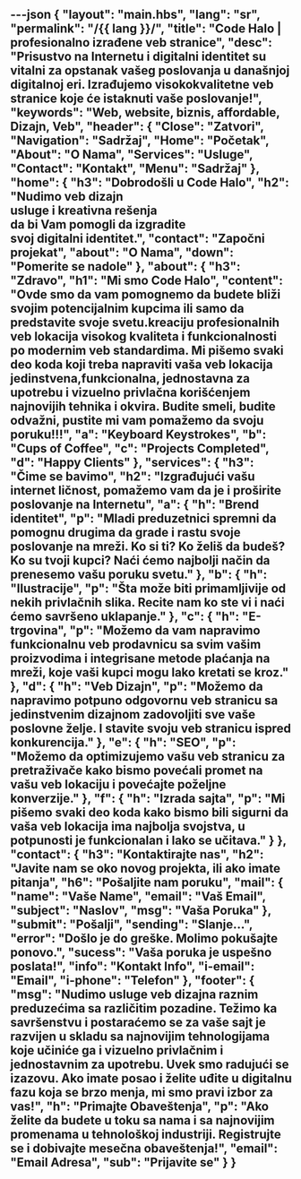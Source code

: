 ---json
{
  "layout": "main.hbs",
  "lang": "sr",
  "permalink": "/{{ lang }}/",
  "title": "Code Halo | profesionalno izrađene veb stranice",
  "desc": "Prisustvo na Internetu i digitalni identitet su vitalni za opstanak vašeg poslovanja u današnjoj digitalnoj eri. Izrađujemo visokokvalitetne veb stranice koje će istaknuti vaše poslovanje!",
  "keywords": "Web, website, biznis, affordable, Dizajn, Veb",
  "header": {
    "Close": "Zatvori",
    "Navigation": "Sadržaj",
    "Home": "Početak",
    "About": "O Nama",
    "Services": "Usluge",
    "Contact": "Kontakt",
    "Menu": "Sadržaj"
  },
  "home": {
    "h3": "Dobrodošli u Code Halo",
    "h2": "Nudimo veb dizajn <br />usluge i kreativna rešenja <br />da bi Vam pomogli da izgradite <br />svoj digitalni identitet.",
    "contact": "Započni projekat",
    "about": "O Nama",
    "down": "Pomerite se nadole"
  },
  "about": {
    "h3": "Zdravo",
    "h1": "Mi smo Code Halo",
    "content": "Ovde smo da vam pomognemo da budete bliži svojim potencijalnim kupcima ili samo da predstavite svoje svetu.kreaciju profesionalnih veb lokacija visokog kvaliteta i funkcionalnosti po modernim veb standardima. Mi pišemo svaki deo koda koji treba napraviti vaša veb lokacija jedinstvena,funkcionalna, jednostavna za upotrebu i vizuelno privlačna korišćenjem najnovijih tehnika i okvira. Budite smeli, budite odvažni, pustite mi vam pomažemo da svoju poruku!!!",
    "a": "Keyboard Keystrokes",
    "b": "Cups of Coffee",
    "c": "Projects Completed",
    "d": "Happy Clients"
  },
  "services": {
    "h3": "Čime se bavimo",
    "h2": "Izgrađujući vašu internet ličnost, pomažemo vam da je i proširite poslovanje na Internetu",
    "a": {
      "h": "Brend identitet",
      "p": "Mladi preduzetnici spremni da pomognu drugima da grade i rastu svoje poslovanje na mreži. Ko si ti? Ko želiš da budeš? Ko su tvoji kupci? Naći ćemo najbolji način da prenesemo vašu poruku svetu."
    },
    "b": {
      "h": "Ilustracije",
      "p": "Šta može biti primamljivije od nekih privlačnih slika. Recite nam ko ste vi i naći ćemo savršeno uklapanje."
    },
    "c": {
      "h": "E-trgovina",
      "p": "Možemo da vam napravimo funkcionalnu veb prodavnicu sa svim vašim proizvodima i integrisane metode plaćanja na mreži, koje vaši kupci mogu lako kretati se kroz."
    },
    "d": {
      "h": "Veb Dizajn",
      "p": "Možemo da napravimo potpuno odgovornu veb stranicu sa jedinstvenim dizajnom zadovoljiti sve vaše poslovne želje. I stavite svoju veb stranicu ispred konkurencija."
    },
    "e": {
      "h": "SEO",
      "p": "Možemo da optimizujemo vašu veb stranicu za pretraživače kako bismo povećali promet na vašu veb lokaciju i povećajte poželjne konverzije."
    },
    "f": {
      "h": "Izrada sajta",
      "p": "Mi pišemo svaki deo koda kako bismo bili sigurni da vaša veb lokacija ima najbolja svojstva, u potpunosti je funkcionalan i lako se učitava."
    }
  },
  "contact": {
    "h3": "Kontaktirajte nas",
    "h2": "Javite nam se oko novog projekta, ili ako imate pitanja",
    "h6": "Pošaljite nam poruku",
    "mail": {
      "name": "Vaše Name",
      "email": "Vaš Email",
      "subject": "Naslov",
      "msg": "Vaša Poruka"
    },
    "submit": "Pošalji",
    "sending": "Slanje...",
    "error": "Došlo je do greške. Molimo pokušajte ponovo.",
    "sucess": "Vaša poruka je uspešno poslata!",
    "info": "Kontakt Info",
    "i-email": "Email",
    "i-phone": "Telefon"
  },
  "footer": {
    "msg": "Nudimo usluge veb dizajna raznim preduzećima sa različitim pozadine. Težimo ka savršenstvu i postaraćemo se za vaše sajt je razvijen u skladu sa najnovijim tehnologijama koje učiniće ga i vizuelno privlačnim i jednostavnim za upotrebu. Uvek smo radujući se izazovu. Ako imate posao i želite uđite u digitalnu fazu koja se brzo menja, mi smo pravi izbor za vas!",
    "h": "Primajte Obaveštenja",
    "p": "Ako želite da budete u toku sa nama i sa najnovijim promenama u tehnološkoj industriji. Registrujte se i dobivajte mesečna obaveštenja!",
    "email": "Email Adresa",
    "sub": "Prijavite se"
  }
}
---
